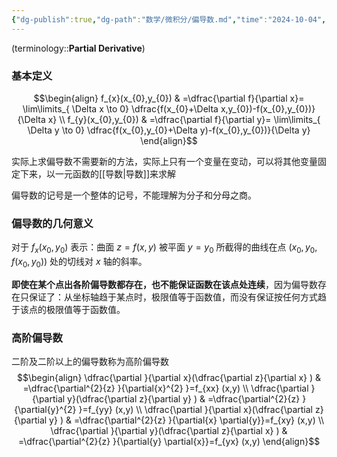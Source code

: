 ```yaml
---
{"dg-publish":true,"dg-path":"数学/微积分/偏导数.md","time":"2024-10-04","permalink":"/数学/微积分/偏导数/","dgPassFrontmatter":true,"noteIcon":"","created":"2024-07-23T17:55:10.339+08:00","updated":"2025-03-02T14:56:39.411+08:00"}
---
```



(terminology::**Partial Derivative**)
### 基本定义
$$\begin{align}
f_{x}(x_{0},y_{0}) & =\dfrac{\partial f}{\partial x}= \lim\limits_{ \Delta x \to 0}  \dfrac{f(x_{0}+\Delta x,y_{0})-f(x_{0},y_{0})}{\Delta x} \\
f_{y}(x_{0},y_{0}) & =\dfrac{\partial f}{\partial y}= \lim\limits_{ \Delta y \to 0}  \dfrac{f(x_{0},y_{0}+\Delta y)-f(x_{0},y_{0})}{\Delta y}
\end{align}$$

实际上求偏导数不需要新的方法，实际上只有一个变量在变动，可以将其他变量固定下来，以一元函数的[[导数\|导数]]来求解

偏导数的记号是一个整体的记号，不能理解为分子和分母之商。

### 偏导数的几何意义
对于 $f_{x}(x_{0},y_{0})$ 表示：曲面 $z=f(x,y)$ 被平面 $y=y_{0}$ 所截得的曲线在点 $(x_{0},y_{0},f(x_{0},y_{0}))$ 处的切线对 $x$ 轴的斜率。

**即使在某个点出各阶偏导数都存在，也不能保证函数在该点处连续**，因为偏导数存在只保证了：从坐标轴趋于某点时，极限值等于函数值，而没有保证按任何方式趋于该点的极限值等于函数值。

### 高阶偏导数
二阶及二阶以上的偏导数称为高阶偏导数
$$\begin{align}
\dfrac{\partial }{\partial x}(\dfrac{\partial z}{\partial x} ) & =\dfrac{\partial^{2}{z} }{\partial{x}^{2} }=f_{xx} (x,y)   \\
\dfrac{\partial }{\partial y}(\dfrac{\partial z}{\partial y} ) & =\dfrac{\partial^{2}{z} }{\partial{y}^{2} }=f_{yy} (x,y)  \\
\dfrac{\partial }{\partial x}(\dfrac{\partial z}{\partial y} ) & =\dfrac{\partial^{2}{z} }{\partial{x} \partial{y}}=f_{xy} (x,y)  \\
\dfrac{\partial }{\partial y}(\dfrac{\partial z}{\partial x} ) & =\dfrac{\partial^{2}{z} }{\partial{y} \partial{x}}=f_{yx} (x,y)  
\end{align}$$







